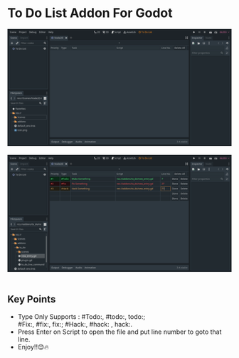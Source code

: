 <!DOCTYPE html>
<html lang="en">
<head>
    <meta charset="UTF-8">
    <meta http-equiv="X-UA-Compatible" content="IE=edge">
    <meta name="viewport" content="width=device-width, initial-scale=1.0">
</head>
<body>
    <h1>To Do List Addon For Godot</h1>
    <img src="./.github/pic 1.png" alt=""> <br><br>
    <img src="./.github/pic 2.png" alt=""> <br><br>
    <h2>Key Points</h2>
    <ul>
        <li>Type Only Supports : #Todo:, #todo:, todo:; <br>
        #Fix:, #fix:, fix:; #Hack:, #hack: , hack:.
        </li>
        <li>Press Enter on Script to open the file and put line number to goto that line.</li>
        <li>Enjoy!!😊🔥</li>
    </ul>

</body>
</html>